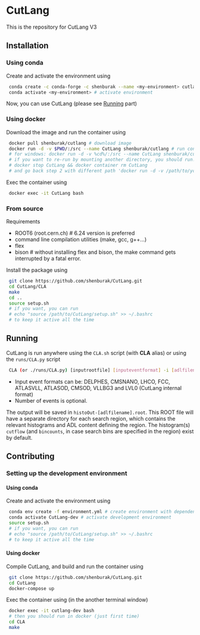# CutLang
This is the repository for CutLang V3 


## Installation

### Using conda

Create and activate the environment using
```bash
 conda create -c conda-forge -c shenburak --name <my-environment> cutlang # download CutLang package and create environment
 conda activate <my-environment> # activate environment
```
Now, you can use CutLang (please see [Running](#running) part)
### Using docker

Download the image and run the container using
```bash
 docker pull shenburak/cutlang # download image
 docker run -d -v $PWD/:/src --name CutLang shenburak/cutlang # run container in current directory from downloaded image
 # for windows: docker run -d -v %cd%/:/src --name CutLang shenburak/cutlang
 # if you want to re-run by mounting another directory, you should run:
 # docker stop CutLang && docker container rm CutLang
 # and go back step 2 with different path 'docker run -d -v /path/to/you/want/:/src ...'
```
Exec the container using
```bash
 docker exec -it CutLang bash
```
### From source

Requirements
* ROOT6 (root.cern.ch) # 6.24 version is preferred
* command line compilation utilities (make, gcc, g++...) 
* flex
* bison # without installing flex and bison, the make command gets interrupted by a fatal error.

Install the package using
```bash
 git clone https://github.com/shenburak/CutLang.git
 cd CutLang/CLA
 make
 cd ..
 source setup.sh
 # if you want, you can run
 # echo "source /path/to/CutLang/setup.sh" >> ~/.bashrc
 # to keep it active all the time
```

## <a name="running"></a> Running

CutLang is run anywhere using the `CLA.sh` script (with **CLA** alias) or using the `runs/CLA.py` script

```bash
 CLA (or ./runs/CLA.py) [inputrootfile] [inputeventformat] -i [adlfilename.adl] -e [numberofevents]
```
* Input event formats can be: DELPHES, CMSNANO, LHCO, FCC, ATLASVLL, ATLASOD, CMSOD, VLLBG3 and LVL0 (CutLang internal format) 
* Number of events is optional.

The output will be saved in `histoOut-[adlfilename].root`.  This ROOT file will have a separate directory for each search region, which contains the relevant histograms and ADL content defining the region.  The histogram(s) `cutflow` (and `bincounts`, in case search bins are specified in the region) exist by default.  

## Contributing

### Setting up the development environment

#### Using conda

Create and activate the environment using
```bash
 conda env create -f environment.yml # create environment with dependencies
 conda activate CutLang-dev # activate development environment
 source setup.sh
 # if you want, you can run
 # echo "source /path/to/CutLang/setup.sh" >> ~/.bashrc
 # to keep it active all the time
```

#### Using docker

Compile CutLang, and build and run the container using
```bash
 git clone https://github.com/shenburak/CutLang.git
 cd CutLang
 docker-compose up
```
Exec the container using (in the another terminal window)
```bash
 docker exec -it cutlang-dev bash
 # then you should run in docker (just first time)
 cd CLA
 make
```